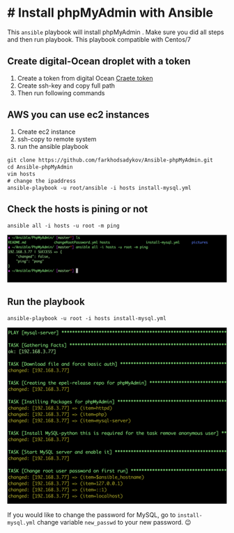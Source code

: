 # # Install phpMyAdmin with Ansible
This `ansible` playbook will install phpMyAdmin . Make sure you did all steps and then run playbook.  This playbook compatible with Centos/7

## Create digital-Ocean droplet with a token
1. Create  a token from digital Ocean [Craete token ](https://www.digitalocean.com/docs/api/create-personal-access-token/)
2. Create ssh-key and copy full path
3. Then run following commands

## AWS you can use ec2 instances
1. Create ec2 instance
2. ssh-copy to remote system
3. run the ansible playbook

```
git clone https://github.com/farkhodsadykov/Ansible-phpMyAdmin.git
cd Ansible-phpMyAdmin
vim hosts
# change the ipaddress
ansible-playbook -u root/ansible -i hosts install-mysql.yml
```

## Check the hosts is pining or not
```
ansible all -i hosts -u root -m ping
```
![](https://github.com/farkhodsadykov/Ansible-phpMyAdmin/blob/master/pictures/Screen%20Shot%202018-10-02%20at%209.33.04%20PM.png)


## Run the playbook
```
ansible-playbook -u root -i hosts install-mysql.yml
```
![](https://github.com/farkhodsadykov/Ansible-phpMyAdmin/blob/master/pictures/Screen%20Shot%202018-10-02%20at%209.30.56%20PM.png)

If you would like to change the password for MySQL,  go to `install-mysql.yml` change variable `new_passwd` to your new password. 😉
